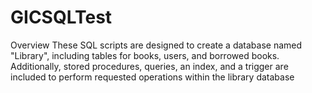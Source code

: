 # GICSQLTest
Overview
These SQL scripts are designed to create a database named "Library", including tables for books, users, and borrowed books. Additionally, stored procedures, queries, an index, and a trigger are included to perform requested operations within the library database
